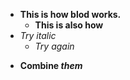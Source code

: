 - **This is how blod works.**
  - __This is also how__
- _Try italic_
  * *Try again*
* **Combine _them_**
